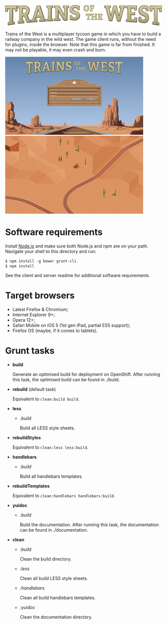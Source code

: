 ![logo]

Trains of the West is a multiplayer tycoon game in which you have to build a railway company in the wild west. The game client runs, without the need for plugins, inside the browser. Note that this game is far from finished. It may not be playable, it may even crash and burn.

[![title screen]][title screen full][![terrain with tracks]][terrain with tracks full]

# Software requirements

Install [Node.js][Node.js homepage] and make sure both Node.js and npm are on your path. Navigate your shell to this directory and run:

```
$ npm install -g bower grunt-cli
$ npm install
```

See the client and server readme for additional software requirements.

# Target browsers

*   Latest Firefox & Chromium;
*   Internet Explorer 9+;
*   Opera 12+;
*   Safari Mobile on iOS 5 (1st gen iPad, partial ES5 support);
*   Firefox OS (maybe, if it comes to tablets).

# Grunt tasks

*   **build**

    Generate an optimised build for deployment on OpenShift. After running this task, the optimised build can be found in ./build.

*   **rebuild** (default task)

    Equivalent to `clean:build build`.

*   **less**

    *   *:build*

        Build all LESS style sheets.

*   **rebuildStyles**

    Equivalent to `clean:less less:build`.

*   **handlebars**

    *   *:build*

        Build all handlebars templates.

*   **rebuildTemplates**

    Equivalent to `clean:handlebars handlebars:build`.

*   **yuidoc**

    *   *:build*

        Build the documentation. After running this task, the documentation can be found in ./documentation.

*   **clean**

    *   *:build*

        Clean the build directory.

    *   *:less*

        Clean all build LESS style sheets.

    *   *:handlebars*

        Clean all build handlebars templates.

    *   *:yuidoc*

        Clean the documentation directory.

[logo]: https://raw.githubusercontent.com/Koekelas/trains-of-the-west/develop/screenshots/logo.png
[title screen]: https://raw.githubusercontent.com/Koekelas/trains-of-the-west/develop/screenshots/screenshot01-thumb.png
[terrain with tracks]: https://raw.githubusercontent.com/Koekelas/trains-of-the-west/develop/screenshots/screenshot02-thumb.png
[title screen full]: https://raw.githubusercontent.com/Koekelas/trains-of-the-west/develop/screenshots/screenshot01.png "Click for Full Resolution"
[terrain with tracks full]: https://raw.githubusercontent.com/Koekelas/trains-of-the-west/develop/screenshots/screenshot02.png "Click for Full Resolution"
[Node.js homepage]: http://nodejs.org/ "Node.js Homepage"
